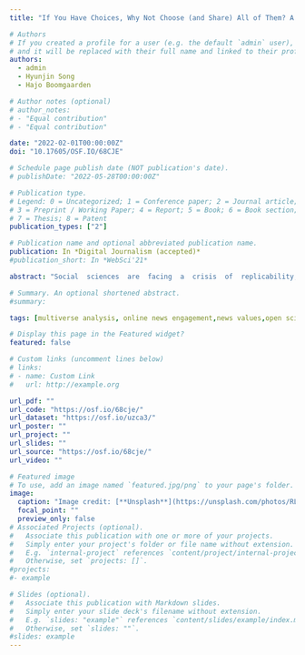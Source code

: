 ```yaml
---
title: "If You Have Choices, Why Not Choose (and Share) All of Them? A Multiverse Approach to Understanding News Engagement on Social Media"

# Authors
# If you created a profile for a user (e.g. the default `admin` user), write the username (folder name) here
# and it will be replaced with their full name and linked to their profile.
authors:
  - admin
  - Hyunjin Song
  - Hajo Boomgaarden

# Author notes (optional)
# author_notes:
# - "Equal contribution"
# - "Equal contribution"

date: "2022-02-01T00:00:00Z"
doi: "10.17605/OSF.IO/68CJE"

# Schedule page publish date (NOT publication's date).
# publishDate: "2022-05-28T00:00:00Z"

# Publication type.
# Legend: 0 = Uncategorized; 1 = Conference paper; 2 = Journal article;
# 3 = Preprint / Working Paper; 4 = Report; 5 = Book; 6 = Book section;
# 7 = Thesis; 8 = Patent
publication_types: ["2"]

# Publication name and optional abbreviated publication name.
publication: In *Digital Journalism (accepted)*
#publication_short: In *WebSci'21*

abstract: "Social  sciences  are  facing  a  crisis  of  replicability,  and  concerns  about  the  confidence  in quantitative  findings  have  resulted  in  an  increasing  interest  in  open  science  practices  across many  fields.  In  this  article  we  introduce  scholars  of  journalism  studies  and  communication science  to  multiverse  analysis  while  addressing  the  possible  reasons  of  heterogeneity  in  the findings of research on engagement with news on social media. Using the question of which news  article  characteristics  predict  news  engagementon  social  media,  this  illustration  of the multiverse approach shows how different measurement, data processing, and modelling choices lead  to  divergent  conclusions.  In  particular,  we  show  how  the  selection  of  widely  used automated text analysis tools and preprocessing steps influence the conclusions drawn from the analysis. We also use this illustration to guide interested scholars through the different steps of doing a multiverse analysis. More broadly, we demonstrate how multiverse analysis can be an open and transparent research approach in a field that is increasingly faced with a wide range of analytical choices."

# Summary. An optional shortened abstract.
#summary:

tags: [multiverse analysis, online news engagement,news values,open science, text analysis, sentiment analysis]

# Display this page in the Featured widget?
featured: false

# Custom links (uncomment lines below)
# links:
# - name: Custom Link
#   url: http://example.org

url_pdf: ""
url_code: "https://osf.io/68cje/"
url_dataset: "https://osf.io/uzca3/"
url_poster: ""
url_project: ""
url_slides: ""
url_source: "https://osf.io/68cje/"
url_video: ""

# Featured image
# To use, add an image named `featured.jpg/png` to your page's folder.
image:
  caption: "Image credit: [**Unsplash**](https://unsplash.com/photos/RLJN6xaGj1E)"
  focal_point: ""
  preview_only: false
# Associated Projects (optional).
#   Associate this publication with one or more of your projects.
#   Simply enter your project's folder or file name without extension.
#   E.g. `internal-project` references `content/project/internal-project/index.md`.
#   Otherwise, set `projects: []`.
#projects:
#- example

# Slides (optional).
#   Associate this publication with Markdown slides.
#   Simply enter your slide deck's filename without extension.
#   E.g. `slides: "example"` references `content/slides/example/index.md`.
#   Otherwise, set `slides: ""`.
#slides: example
---
```

